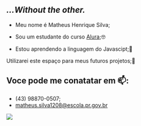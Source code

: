 ## *...Without the other.*

- Meu nome é Matheus Henrique Silva;

- Sou um estudante do curso [Alura](https//alura.com.br);🤓

- Estou aprendendo a linguagem do Javascipt;🌛

Utilizarei este espaço para meus futuros projetos;📓

## Voce pode me conatatar em 📫:

- (43) 98870-0507;
- matheus.silva1208@escola.pr.gov.br


![](https://media1.tenor.com/m/SYtmb65FJ5MAAAAC/mcgonagall-cat.gif)
